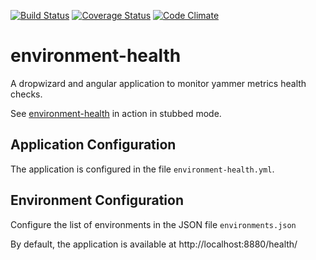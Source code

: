 [![Build Status](https://travis-ci.org/markberridge/environment-health.png)](https://travis-ci.org/markberridge/environment-health)
[![Coverage Status](https://coveralls.io/repos/markberridge/environment-health/badge.png)](https://coveralls.io/r/markberridge/environment-health)
[![Code Climate](https://codeclimate.com/github/markberridge/environment-health.png)](https://codeclimate.com/github/markberridge/environment-health)

environment-health
==================

A dropwizard and angular application to monitor yammer metrics health checks.

See [environment-health](http://markberridge.github.io/environment-health/src/main/resources/app/?mode=stubbed)  in action in stubbed mode.

Application Configuration
-------------------------
The application is configured in the file `environment-health.yml`.

Environment Configuration
-------------------------
Configure the list of environments in the JSON file `environments.json`



By default, the application is available at http://localhost:8880/health/
